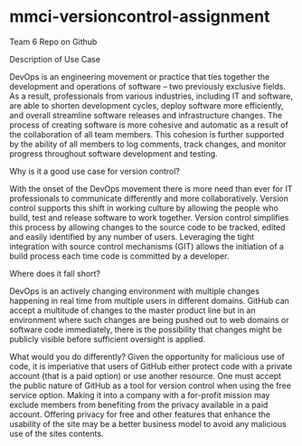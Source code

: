 # mmci-versioncontrol-assignment
Team 6 Repo on Github

Description of Use Case

DevOps is an engineering movement or practice that ties together the development and operations of software – two previously exclusive fields. As a result, professionals from various industries, including IT and software, are able to shorten development cycles, deploy software more efficiently, and overall streamline software releases and infrastructure changes. The process of creating software is more cohesive and automatic as a result of the collaboration of all team members. This cohesion is further supported by the ability of all members to log comments, track changes, and monitor progress throughout software development and testing. 

Why is it a good use case for version control?

With the onset of the DevOps movement there is more need than ever for IT professionals to communicate differently and more collaboratively.  Version control supports this shift in working culture by allowing the people who build, test and release software to work together.  Version control simplifies this process by allowing changes to the source code to be tracked, edited and easily identified by any number of users.  Leveraging the tight integration with source control mechanisms (GIT) allows the initiation of a build process each time code is committed by a developer.  

Where does it fall short?

DevOps is an actively changing environment with multiple changes happening in real time from multiple users in different domains.  GitHub can accept a multitude of changes to the master product line but in an environment where such changes are being pushed out to web domains or software code immediately, there is the possibility that changes might be publicly visible before sufficient oversight is applied.  

What would you do differently?
Given the opportunity for malicious use of code, it is imperiative that users of GitHub either protect code with a private account (that is a paid option) or use another resource. One must accept the public nature of GitHub as a tool for version control when using the free service option. Making it into a company with a for-profit mission may exclude members from benefiting from the privacy available in a paid account. Offering privacy for free and other features that enhance the usability of the site may be a better business model to avoid any malicious use of the sites contents.
